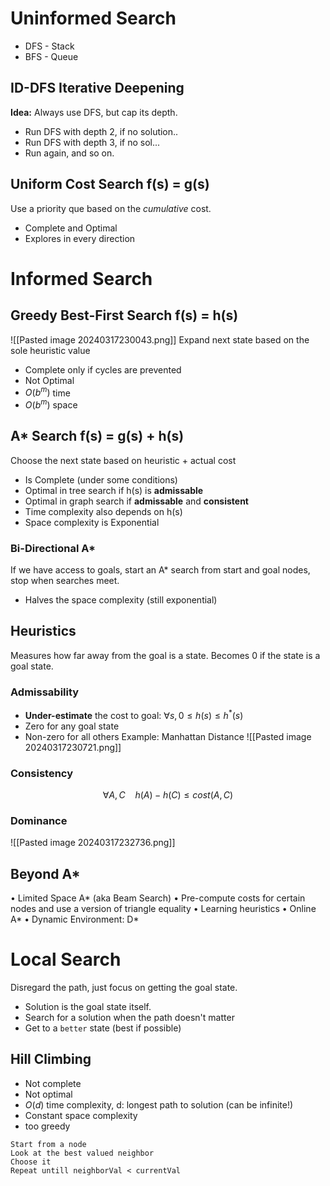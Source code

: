 # Uninformed Search
- DFS - Stack
- BFS - Queue

## ID-DFS Iterative Deepening
**Idea:** Always use DFS, but cap its depth.
- Run DFS with depth 2, if no solution..
- Run DFS with depth 3, if no sol...
- Run again, and so on.

## Uniform Cost Search f(s) = g(s)
Use a priority que based on the *cumulative* cost.
- Complete and Optimal
- Explores in every direction


# Informed Search
## Greedy Best-First Search f(s) = h(s)
![[Pasted image 20240317230043.png]]
Expand next state based on the sole heuristic value
- Complete only if cycles are prevented
- Not Optimal
- $O(b^m)$ time
- $O(b^m)$ space
## A* Search f(s) = g(s) + h(s)
Choose the next state based on heuristic + actual cost

- Is Complete (under some conditions)
- Optimal in tree search if h(s) is **admissable**
- Optimal in graph search if **admissable** and **consistent**
- Time complexity also depends on h(s)
- Space complexity is Exponential

### Bi-Directional A*
If we have access to goals, start an A* search from start and goal nodes, stop when searches meet.
- Halves the space complexity (still exponential)
## Heuristics
Measures how far away from the goal is a state.
Becomes 0 if the state is a goal state.
### Admissability
- **Under-estimate** the cost to goal: $\forall s, 0 \le h(s) \le h^*(s)$ 
- Zero for any goal state
- Non-zero for all others
Example: Manhattan Distance
![[Pasted image 20240317230721.png]]
### Consistency
$$
\forall A, C \ \ \ \ h(A)-h(C) \le cost(A,C)
$$
### Dominance
![[Pasted image 20240317232736.png]]
 
## Beyond A*
• Limited Space A* (aka Beam Search) 
• Pre-compute costs for certain nodes and use a version of triangle equality 
• Learning heuristics 
• Online A*
• Dynamic Environment: D*

# Local Search
Disregard the path, just focus on getting the goal state.
- Solution is the goal state itself.
- Search for a solution when the path doesn't matter
- Get to a `better` state (best if possible)

## Hill Climbing
- Not complete
- Not optimal
- $O(d)$ time complexity, d: longest path to solution (can be infinite!)
- Constant space complexity
- too greedy

```
Start from a node
Look at the best valued neighbor
Choose it
Repeat untill neighborVal < currentVal
```